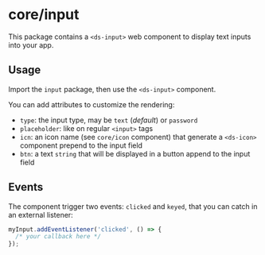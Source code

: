 # core/input

This package contains a `<ds-input>` web component to display text inputs into your app.

## Usage

Import the `input` package, then use the `<ds-input>` component.

You can add attributes to customize the rendering:

- `type`: the input type, may be `text` (_default_) or `password`
- `placeholder`: like on regular `<input>` tags
- `icn`: an icon name (see `core/icon` component) that generate a `<ds-icon>` component prepend to the input field
- `btn`: a text `string` that will be displayed in a button append to the input field

## Events

The component trigger two events: `clicked` and `keyed`, that you can catch in an external listener:

```js
myInput.addEventListener('clicked', () => {
  /* your callback here */
});
```
